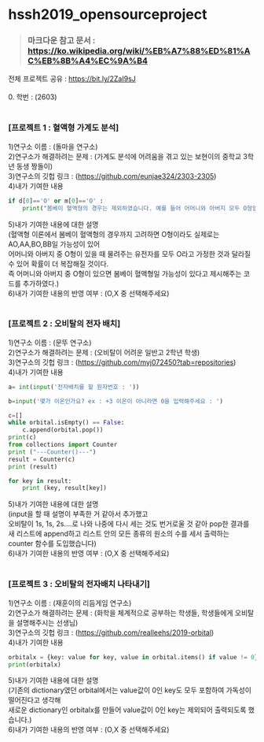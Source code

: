 # hssh2019_opensourceproject
> ### 마크다운 참고 문서 : https://ko.wikipedia.org/wiki/%EB%A7%88%ED%81%AC%EB%8B%A4%EC%9A%B4
전체 프로젝트 공유 : https://bit.ly/2ZaI9sJ <br>
<br>
0. 학번 : (2603)<br>
<br>
### [프로젝트 1 : 혈액형 가계도 분석]<br>
1)연구소 이름 : (돌마을 연구소) <br>
2)연구소가 해결하려는 문제 : (가계도 분석에 어려움을 겪고 있는 보현이의 중학교 3학년 동생 짱돌이) <br>
3)연구소의 깃헙 링크 : (https://github.com/eunjae324/2303-2305) <br>
4)내가 기여한 내용 <br>
```python
if d[0]=='O' or m[0]=='O' :
    print("봄베이 혈액형의 경우는 제외하였습니다. 예를 들어 어머니와 아버지 모두 O형임에도 A,B,AB형이 나타날 수도 있습니다.")
```
5)내가 기여한 내용에 대한 설명 <br>
(혈액형 이론에서 봄베이 혈액형의 경우까지 고려하면 O형이라도 실제로는 AO,AA,BO,BB일 가능성이 있어 <br>
어머니와 아버지 중 O형이 있을 때 물려주는 유전자를 모두 O라고 가정한 것과 달라질 수 있어 확률이 더 복잡해질 것이다.<br>
즉 어머니와 아버지 중 O형이 있으면 봄베이 혈액형일 가능성이 있다고 제시해주는 코드를 추가하였다.) <br>
6)내가 기여한 내용의 반영 여부 : (O,X 중 선택해주세요) <br>
<br>
### [프로젝트 2 : 오비탈의 전자 배치] <br>
1)연구소 이름 : (문뚜 연구소) <br>
2)연구소가 해결하려는 문제 : (오비탈이 어려운 일반고 2학년  학생) <br>
3)연구소의 깃헙 링크 : (https://github.com/myj072450?tab=repositories) <br>
4)내가 기여한 내용 <br>
```python
a= int(input('전자배치를 할 원자번호 : '))
```
```python
b=input('몇가 이온인가요? ex : +3 이온이 아니라면 0을 입력해주세요 : ')
```
```python
c=[]
while orbital.isEmpty() == False:
    c.append(orbital.pop())
print(c)
from collections import Counter
print ("---Counter()---")
result = Counter(c)
print (result)

for key in result:
    print (key, result[key])
```
5)내가 기여한 내용에 대한 설명 <br>
(input을 할 때 설명이 부족한 거 같아서 추가했고 <br>
오비탈이 1s, 1s, 2s....로 나와 나중에 다시 세는 것도 번거로울 것 같아 pop한 결과를 <br>
새 리스트에 append하고 리스트 안의 모든 종류의 원소의 수를 세서 출력하는 counter 함수를 도입했습니다) <br>
6)내가 기여한 내용의 반영 여부 : (O,X 중 선택해주세요) <br>
<br>
### [프로젝트 3 : 오비탈의 전자배치 나타내기]<br>
1)연구소 이름 : (재훈이의 리듬게임 연구소)<br>
2)연구소가 해결하려는 문제 : (화학을 체계적으로 공부하는 학생들, 학생들에게 오비탈을 설명해주시는 선생님)<br>
3)연구소의 깃헙 링크 : (https://github.com/realleehs/2019-orbital)<br>
4)내가 기여한 내용<br>
```python
orbitalx = {key: value for key, value in orbital.items() if value != 0}
print(orbitalx)
```
5)내가 기여한 내용에 대한 설명<br>
(기존의 dictionary였던 orbital에서는 value값이 0인 key도 모두 포함하여 가독성이 떨어진다고 생각해<br>
새로운 dictionary인 orbitalx를 만들어 value값이 0인 key는 제외되어 출력되도록 했습니다.)<br>
6)내가 기여한 내용의 반영 여부 : (O,X 중 선택해주세요)<br>
